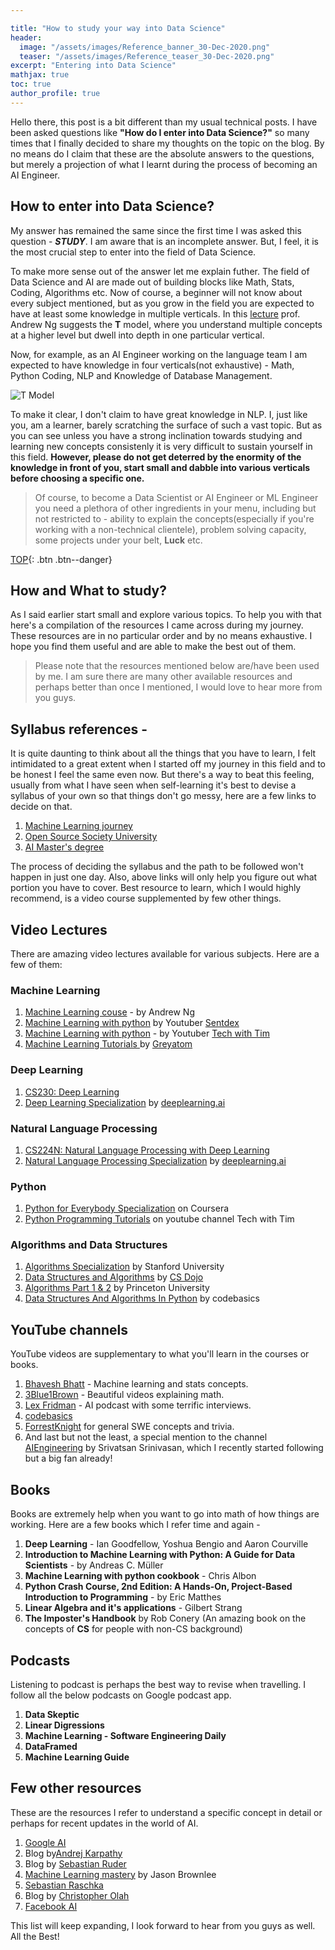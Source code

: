 ```yaml
---

title: "How to study your way into Data Science"
header:
  image: "/assets/images/Reference_banner_30-Dec-2020.png"
  teaser: "/assets/images/Reference_teaser_30-Dec-2020.png"
excerpt: "Entering into Data Science"
mathjax: true
toc: true
author_profile: true
---
```


Hello there, this post is a bit different than my usual technical posts. I have been asked questions like **"How do I enter into Data Science?"** so many times that I finally decided to share my thoughts on the topic on the blog. By no means do I claim that these are the absolute answers to the questions, but merely a projection of what I learnt during the process of becoming an AI Engineer.


## How to enter into Data Science?
My answer has remained the same since the first time I was asked this question - ***STUDY***.
I am aware that is an incomplete answer. But, I feel, it is the most crucial step to enter into the field of Data Science.

To make more sense out of the answer let me explain futher. The field of Data Science and AI are made out of building blocks like Math, Stats, Coding, Algorithms etc. Now of course, a beginner will not know about every subject mentioned, but as you grow in the field you are expected to have at least some knowledge in multiple verticals.
In this [lecture](https://www.youtube.com/watch?v=733m6qBH-jI) prof. Andrew Ng suggests the **T** model, where you understand multiple concepts at a higher level but dwell into depth in one particular vertical.

Now, for example, as an AI Engineer working on the language team I am expected to have knowledge in four verticals(not exhaustive) - Math, Python Coding, NLP and Knowledge of Database Management.

<img src="{{ site.url }}{{ site.baseurl }}/assets/images/T_model.png" alt="T Model" class="center">


To make it clear, I don't claim to have great knowledge in NLP. I, just like you, am a learner, barely scratching the surface of such a vast topic. But as you can see unless you have a strong inclination towards studying and learning new concepts consistenly it is very difficult to sustain yourself in this field.
__However, please do not get deterred by the enormity of the knowledge in front of you, start small and dabble into various verticals before choosing a specific one.__ 

> Of course, to become a Data Scientist or AI Engineer or ML Engineer you need a plethora of other ingredients in your menu, including but not restricted to - ability to explain the concepts(especially if you're working with a non-technical clientele), problem solving capacity, some projects under your belt, **Luck** etc.

[TOP](#){: .btn .btn--danger}

## How and What to study?
As I said earlier start small and explore various topics. To help you with that here's a compilation of the resources I came across during my journey. These resources are in no particular order and by no means exhaustive. I hope you find them useful and are able to make the best out of them.

>Please note that the resources mentioned below are/have been used by me. I am sure there are many other available resources and perhaps better than once I mentioned, I would love to hear more from you guys.


## Syllabus references - 
It is quite daunting to think about all the things that you have to learn, I felt intimidated to a great extent when I started off my journey in this field and to be honest I feel the same even now. But there's a way to beat this feeling, usually from what I have seen when self-learning it's best to devise a syllabus of your own so that things don't go messy, here are a few links to decide on that.

1. [Machine Learning journey](https://github.com/prayashm/ML-Journey)
2. [Open Source Society University](https://github.com/ossu/data-science)
3. [AI Master's degree](https://www.mrdbourke.com/aimastersdegree/)

The process of deciding the syllabus and the path to be followed won't happen in just one day.
Also, above links will only help you figure out what portion you have to cover. Best resource to learn, which I would highly recommend, is a video course supplemented by few other things.

## Video Lectures
There are amazing video lectures available for various subjects. Here are a few of them:
### Machine Learning
1. [Machine Learning couse](https://www.coursera.org/learn/machine-learning) - by Andrew Ng
2. [Machine Learning with python](https://www.youtube.com/watch?v=OGxgnH8y2NM&list=PLQVvvaa0QuDfKTOs3Keq_kaG2P55YRn5v) by Youtuber [Sentdex](https://www.youtube.com/user/sentdex)
3. [Machine Learning with python](https://www.youtube.com/watch?v=ujTCoH21GlA&list=PLzMcBGfZo4-mP7qA9cagf68V06sko5otr) - by Youtuber [Tech with Tim](https://www.youtube.com/channel/UC4JX40jDee_tINbkjycV4Sg)
4. [Machine Learning Tutorials ](https://www.youtube.com/watch?v=qYRC9o9jyT8&list=PLLkSL3qYv6EK3kS98sqNAqSZsMqc8AhhV) by [Greyatom](https://www.youtube.com/channel/UCthaqrp0wMlP6tOC7XfjVuw)

### Deep Learning
1. [CS230: Deep Learning](https://www.youtube.com/playlist?list=PLoROMvodv4rOABXSygHTsbvUz4G_YQhOb)
2. [Deep Learning Specialization](https://www.coursera.org/specializations/deep-learning) by [deeplearning.ai](https://www.deeplearning.ai/)

### Natural Language Processing
1. [CS224N: Natural Language Processing with Deep Learning](https://www.youtube.com/playlist?list=PLoROMvodv4rOhcuXMZkNm7j3fVwBBY42z)
2. [Natural Language Processing Specialization](https://www.coursera.org/specializations/natural-language-processing) by [deeplearning.ai](https://www.deeplearning.ai/)

### Python
1. [Python for Everybody Specialization](https://www.coursera.org/specializations/python) on Coursera
2. [Python Programming Tutorials](https://www.youtube.com/playlist?list=PLzMcBGfZo4-mFu00qxl0a67RhjjZj3jXm) on youtube channel Tech with Tim


### Algorithms and Data Structures
1. [Algorithms Specialization](https://www.coursera.org/specializations/algorithms) by Stanford University
2. [Data Structures and Algorithms](https://www.youtube.com/playlist?list=PLBZBJbE_rGRV8D7XZ08LK6z-4zPoWzu5H) by [CS Dojo](https://www.youtube.com/channel/UCxX9wt5FWQUAAz4UrysqK9A)
3. [Algorithms Part 1 & 2](https://www.coursera.org/learn/algorithms-part1) by Princeton University
4. [Data Structures And Algorithms In Python](https://www.youtube.com/playlist?list=PLeo1K3hjS3uu_n_a__MI_KktGTLYopZ12) by codebasics

## YouTube channels
YouTube videos are supplementary to what you'll learn in the courses or books.

1. [Bhavesh Bhatt](https://www.youtube.com/channel/UC8ofcOdHNINiPrBA9D59Vaw) - Machine learning and stats concepts.
2. [3Blue1Brown](https://www.youtube.com/channel/UCYO_jab_esuFRV4b17AJtAw) - Beautiful videos explaining math.
3. [Lex Fridman](https://www.youtube.com/channel/UCSHZKyawb77ixDdsGog4iWA) - AI podcast with some terrific interviews.
4. [codebasics](https://www.youtube.com/c/codebasics/featured)
5. [ForrestKnight](https://www.youtube.com/channel/UC2WHjPDvbE6O328n17ZGcfg) for general SWE concepts and trivia.
6. And last but not the least, a special mention to the channel [AIEngineering](https://www.youtube.com/channel/UCwBs8TLOogwyGd0GxHCp-Dw) by Srivatsan Srinivasan, which I recently started following but a big fan already!

## Books 
Books are extremely help when you want to go into math of how things are working. Here are a few books which I refer time and again -

1. **Deep Learning** - Ian Goodfellow, Yoshua Bengio and Aaron Courville
2. **Introduction to Machine Learning with Python: A Guide for Data Scientists** - by Andreas C. Müller
3. **Machine Learning with python cookbook** - Chris Albon
4. **Python Crash Course, 2nd Edition: A Hands-On, Project-Based Introduction to Programming** - by Eric Matthes
5. **Linear Algebra and it's applications** - Gilbert Strang
6. **The Imposter's Handbook** by Rob Conery (An amazing book on the concepts of **CS** for people with non-CS background)


## Podcasts
Listening to podcast is perhaps the best way to revise when travelling. I follow all the below podcasts on Google podcast app.
1. **Data Skeptic**
2. **Linear Digressions**
3. **Machine Learning - Software Engineering Daily**
4. **DataFramed**
5. **Machine Learning Guide**



## Few other resources
These are the resources I refer to understand a specific concept in detail or perhaps for recent updates in the world of AI.
1. [Google AI](https://ai.google/education/)
2. Blog by[Andrej Karpathy](http://karpathy.github.io/)
3. Blog by [Sebastian Ruder](https://ruder.io/)
4. [Machine Learning mastery](https://machinelearningmastery.com/blog/) by Jason Brownlee
5. [Sebastian Raschka](https://sebastianraschka.com/)
6. Blog by [Christopher Olah](https://colah.github.io/)
7. [Facebook AI](https://ai.facebook.com/)

This list will keep expanding, I look forward to hear from you guys as well. All the Best!